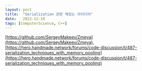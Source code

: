 ```yaml
---
layout: post
title:  "Serialization 관련 재밌는 아이디어"
date:   2022-12-10
tags: [ComputerScience, C++]
---            
```


[https://github.com/SergeyMakeev/Zmeya](https://github.com/SergeyMakeev/Zmeya),          
[https://hero.handmade.network/forums/code-discussion/t/487-serialization_techniques_with_memory_pooling](https://hero.handmade.network/forums/code-discussion/t/487-serialization_techniques_with_memory_pooling)             